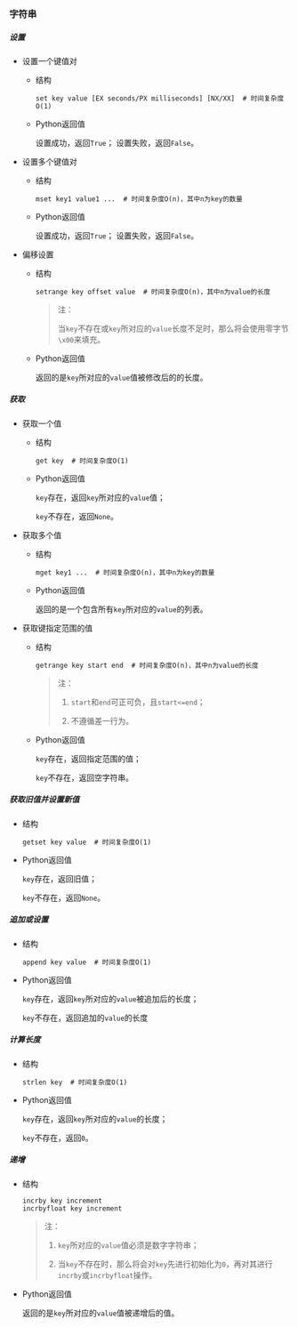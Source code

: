 ### 字符串

##### 设置

* 设置一个键值对

    * 结构
        ```redis
        set key value [EX seconds/PX milliseconds] [NX/XX]  # 时间复杂度O(1)
        ```

    * Python返回值

        设置成功，返回`True`；
        设置失败，返回`False`。

* 设置多个键值对

    * 结构

        ```redis
        mset key1 value1 ...  # 时间复杂度O(n)，其中n为key的数量
        ```

    * Python返回值

        设置成功，返回`True`；
        设置失败，返回`False`。

* 偏移设置

    * 结构

        ```redis
        setrange key offset value  # 时间复杂度O(n)，其中n为value的长度
        ```

        > 注：
        >
        > 当`key`不存在或`key`所对应的`value`长度不足时，那么将会使用零字节`\x00`来填充。

    * Python返回值

        返回的是`key`所对应的`value`值被修改后的的长度。

##### 获取

* 获取一个值

    * 结构

        ```shell
        get key  # 时间复杂度O(1)
        ```

    * Python返回值

        `key`存在，返回`key`所对应的`value`值；

        `key`不存在，返回`None`。

* 获取多个值

    * 结构

        ```shell
        mget key1 ...  # 时间复杂度O(n)，其中n为key的数量
        ```

    * Python返回值

        返回的是一个包含所有`key`所对应的`value`的列表。

* 获取键指定范围的值

    * 结构

        ```shell
        getrange key start end  # 时间复杂度O(n)，其中n为value的长度
        ```

        > 注：
        >
        > 1. `start`和`end`可正可负，且`start<=end`；
        >
        > 2. 不遵循差一行为。

    * Python返回值

        `key`存在，返回指定范围的值；

        `key`不存在，返回空字符串。

##### 获取旧值并设置新值

* 结构

    ```redis
    getset key value  # 时间复杂度O(1)
    ```

* Python返回值

    `key`存在，返回旧值；

    `key`不存在，返回`None`。

##### 追加或设置

* 结构

    ```redis
    append key value  # 时间复杂度O(1)
    ```

* Python返回值

    `key`存在，返回`key`所对应的`value`被追加后的长度；

    `key`不存在，返回追加的`value`的长度

##### 计算长度

* 结构

    ```redis
    strlen key  # 时间复杂度O(1)
    ```

* Python返回值

    `key`存在，返回`key`所对应的`value`的长度；

    `key`不存在，返回`0`。

##### 递增

* 结构

    ```redis
    incrby key increment
    incrbyfloat key increment
    ```

    > 注：
    >
    > 1. `key`所对应的`value`值必须是数字字符串；
    >
    > 2. 当`key`不存在时，那么将会对`key`先进行初始化为`0`，再对其进行`incrby`或`incrbyfloat`操作。

* Python返回值

    返回的是`key`所对应的`value`值被递增后的值。